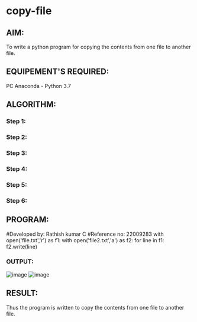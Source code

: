 # copy-file
## AIM:
To write a python program for copying the contents from one file to another file.
## EQUIPEMENT'S REQUIRED: 
PC
Anaconda - Python 3.7
## ALGORITHM: 
### Step 1:

### Step 2: 
 
### Step 3: 

### Step 4:  

### Step 5: 

### Step 6: 

## PROGRAM:
#Developed by: Rathish kumar C
#Reference no: 22009283
with open('file.txt','r') as f1:
    with open('file2.txt','a') as f2:
        for line in f1:
            f2.write(line)

### OUTPUT:

![image](https://user-images.githubusercontent.com/120539398/214825193-b71c31b3-8375-4f79-8873-8de016972219.png)
![image](https://user-images.githubusercontent.com/120539398/214825359-bc7495b1-3df6-411d-ab53-92a1bdd749a3.png)


## RESULT:
Thus the program is written to copy the contents from one file to another file.
